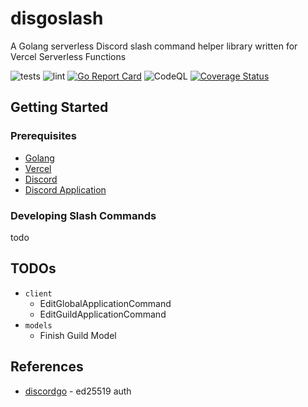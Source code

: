 # disgoslash
A Golang serverless Discord slash command helper library written for Vercel Serverless Functions

![tests](https://github.com/wafer-bw/disgoslash/workflows/tests/badge.svg)
![lint](https://github.com/wafer-bw/disgoslash/workflows/lint/badge.svg)
[![Go Report Card](https://goreportcard.com/badge/github.com/wafer-bw/disgoslash)](https://goreportcard.com/report/github.com/wafer-bw/disgoslash)
![CodeQL](https://github.com/wafer-bw/disgoslash/workflows/CodeQL/badge.svg)
[![Coverage Status](https://coveralls.io/repos/github/wafer-bw/disgoslash/badge.svg)](https://coveralls.io/github/wafer-bw/disgoslash)

## Getting Started

### Prerequisites
* [Golang](https://golang.org/dl/)
* [Vercel](https://vercel.com/)
* [Discord](https://discord.com/)
* [Discord Application](https://discord.com/developers/applications)

### Developing Slash Commands
todo

## TODOs
* `client`
    * EditGlobalApplicationCommand
    * EditGuildApplicationCommand
* `models`
    * Finish Guild Model

## References
* [discordgo](https://github.com/bwmarrin/discordgo) - ed25519 auth
